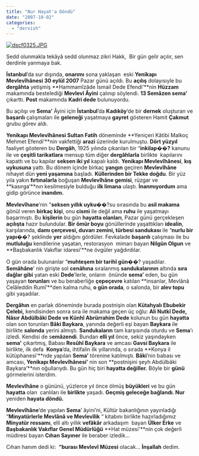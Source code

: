 ```yaml
---
title: "Nur Hayat'a Döndü"
date: "2007-10-02"
categories: 
  - "dervish"
---
```


[![dscf0325.JPG](/uploads/2007/10/dscf0325-1.jpg)](/uploads/2007/10/dscf0325-1.jpg "dscf0325.JPG") 

Sedd olunmakla tekâyâ sedd olunmaz zikri Hakk,  Bir gün gelir açılır, sen derdinle yanmaya bak.

**İstanbul**’da sur dışında, **onarımı** sona yaklaşan  eski **Yenikapı Mevlevîhânesi 30 eylül 2007** Pazar günü açıldı. Bu **açılış** dolayısıyle bu **dergâhta** yetişmiş **Hammamîzâde İsmail Dede Efendi’**nin **Hüzzam** makamında bestelediği **Mevlevî Âyini** çalınıp söylendi. **13 Semâzen sema’**  çıkarttı. **Post** makamında **Kadri dede** bulunuyordu.

Bu açılışı ve **Sema’** Âyini için **İstanbul**’da **Kadıköy**’de bir **dernek** oluşturan ve **başarılı** çalışmaları ile **geleneği** yaşatmaya **gayret** gösteren Hamit **Çakmut** grubu görev aldı.

**Yenikapı Mevlevîhânesi Sultan Fatih** döneminde **Yeniçeri Kâtibi Malkoç Mehmet Efendi’**nin vakfettiği **arazi** üzerinde kurulmuştu. **Dört yüzyıl** faaliyet gösteren bu **Dergâh**, 1925 yılında çıkarılan bir “**inkilap��?** kanunu ile ve **çeşitli tarikatlara** mensup tüm diğer **dergâhlarla** birlikte  kapılarını kapattı ve bu kapılar **seksen iki yıl** kapalı kaldı. **Yenikapı Mevlevîhânesi**, **kış uykusuna** yattı. Bu dönem içinde birkaç **yangın** geçiren **Mevlevîhâne** nihayet dün **yeni yaşamına** başladı. **Küllerinden bir Tekke doğdu**. Bir yüz yıla yakın **fırtınalarla** boğuşan **Mevlevîhâne gemisi**, rüzgar ve **kasırga’**nın kesilmesiyle bulduğu **ilk limana** ulaştı. **İnanmıyordum** ama gidip görünce **inandım.**

**Mevlevîhane**’nin "**seksen yıllık uyku**��?su sırasında bu **asil makama** gönül veren **birkaç kişi**, onu **cismi** ile değil ama **ruhu** ile yaşatmayı başarmıştı. Bu **kişilerin** bu gün **hayatta olanları**, Pazar günü gerçekleşen **açılışta** hazır bulundular. **Bir ömür boyu** gönüllerinde yaşattıkları **idealin**, karşılarında, **damı çerçevesi, duvarı zemini, türbesi sandukası** ile “**nurlu bir yapı**��? şeklinde **yer** aldığını gördüler. Fevkalade **başarılı** çalışması ile bu **mutluluğu** kendilerine yaşatan, restorasyon  mimarı bayan **Nilgün Olgun** ve **Başbakanlık Vakıflar idaresi'**ne övgüler yağdırdılar.

O gün orada bulunanlar “**muhteşem bir tarihî gün**��? yaşadılar. **Semâhâne**’ nin girişte sol **cenâhına** sıralanmış **sandukalarının** altında **sıra dağlar gibi** yatan eski **Dede**’lerle, onların  önünde **sema’** eden, bu gün yaşayan **torunları** ve bu beraberliğe **çepeçevre** katılan **insanlar, Mevlânâ Celâleddin Rumî’**den kalma ruhu, **o gün orada**, o salonda, bir **alev topu** gibi yaşadılar.

**Dergâhın** en parlak döneminde burada postnişin olan **Kütahyalı Ebubekir Çelebi,** kendisinden sonra sıra ile makama geçen üç oğlu: **Ali Nutkî Dede, Nâsır Abdülbâki Dede ve Künhî Abrürrahim Dede** kolunun bu gün **hayatta** olan son torunları **Bâki Baykara**, yanında değerli eşi bayan **Baykara** ile birlikte **salonda** yerini almıştı. **Sandukaların** tam karşısında oturdu ve **Sema**’ı izledi. Kendisi de s**emâzendi**. Bundan **elli yıl** önce, sekiz yaşındayken  **sema'** çıkartmış, Babası **Resûhî Baykara** ve amcası **Gavsi Baykara** ile birlikte, ilk defa  **Konya**’da, ihtifalin ilk yıllarında, o sırada **Konya il kütüphanesi'**nde yapılan **Sema’** törenine katılmıştı. **Bâki**’nin babası ve amcası, **Yenikapı Mevlevîhânesi’** nin son **postnişini şeyh Abdülbâki Baykara’**nın oğullarıydı. Bu gün hiç biri **hayatta değiller.** Böyle bir **günü** görmelerini isterdim.

**Mevlevîhâne** o gününü, yüzlerce yıl önce ölmüş **büyükleri** ve bu gün **hayatta** olan  canlıları ile **birlikte** yaşadı. **Geçmiş geleceğe bağlandı. Nur** yeniden **hayata döndü.**

**Mevlevîhâne**’de yapılan **Sema**’ âyini’ni, Kültür bakanlığının yayınladığı  “**Minyatürlerle Mevlânâ ve Mevlevîlik** “ kitabını birlikte hazırladığımız **Minyatür ressamı**, elli altı yıllık **vefâkâr** arkadaşım  bayan **Ülker Erke** ve **Başbakanlık Vakıflar Genel Müdürlüğü** **Hat müzesi'**nin çok değerli müdiresi bayan **Cıhan Sayıner** ile beraber izledik...

Cıhan hanım dedi ki:  **“burası Mevlevî Müzesi** olacak... **İnşallah** dedim.
